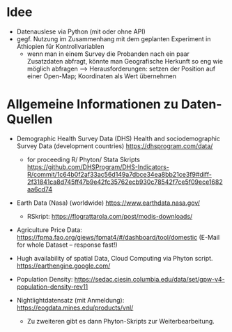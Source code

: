 # Idee

- Datenauslese via Python (mit oder ohne API)
- gegf. Nutzung im Zusammenhang mit dem geplanten Experiment in Äthiopien für Kontrollvariablen
  - wenn man in einem Survey die Probanden nach ein paar Zusatzdaten abfragt, könnte man Geografische Herkunft so eng wie möglich abfragen --> Herausforderungen: setzen der Position auf einer Open-Map; Koordinaten als Wert übernehmen 

# Allgemeine Informationen zu Daten-Quellen 

- Demographic Health Survey Data (DHS)
  Health and sociodemographic Survey Data (development countries)
  https://dhsprogram.com/data/
  - for proceeding R/ Phyton/  Stata Skripts
    https://github.com/DHSProgram/DHS-Indicators-R/commit/1c64b0f2af33ac56d149a7dbce34ea8bb21ce3f9#diff-2f31841ca8d745ff47b9e42fc35762ecb930c78542f7ce5f09ece1682aa6cd74

- Earth Data (Nasa)  (worldwide)
  https://www.earthdata.nasa.gov/
  - RSkript: https://flograttarola.com/post/modis-downloads/

- Agriculture Price Data:
  https://fpma.fao.org/giews/fpmat4/#/dashboard/tool/domestic
  (E-Mail for whole Dataset – response fast!)

- Hugh availability of spatial Data, Cloud Computing via Phyton script.
  https://earthengine.google.com/
- Population Density:
  https://sedac.ciesin.columbia.edu/data/set/gpw-v4-population-density-rev11
- Nightlightdatensatz (mit Anmeldung): 
  https://eogdata.mines.edu/products/vnl/
  - Zu zweiteren gibt es dann Phyton-Skripts zur Weiterbearbeitung.
